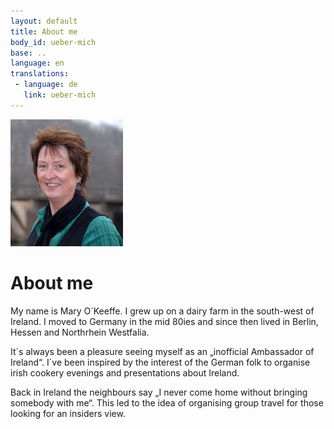 ```yaml
---
layout: default
title: About me
body_id: ueber-mich
base: ..
language: en
translations:
 - language: de
   link: ueber-mich
---
```

<img class="floatright" width="180" height="203" src="img/Mary-11.jpg">

# About me

My name is Mary O´Keeffe. I grew up on a dairy farm in the south-west of Ireland. I moved
to Germany in the mid 80ies and since then lived in Berlin, Hessen and Northrhein Westfalia.

It´s always been a pleasure seeing myself as an „inofficial Ambassador of Ireland“. I´ve
been inspired by the interest of the German folk to organise irish cookery evenings and
presentations about Ireland.

Back in Ireland the neighbours say „I never come home without bringing somebody with
me“. This led to the idea of organising group travel for those looking for an insiders view.
